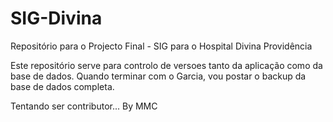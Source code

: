 # SIG-Divina
Repositório para o Projecto Final - SIG para o Hospital Divina Providência

Este repositório serve para controlo de versoes tanto da aplicação como da base de dados.
Quando terminar com o Garcia, vou postar o backup da base de dados completa.

Tentando ser contributor... By MMC

